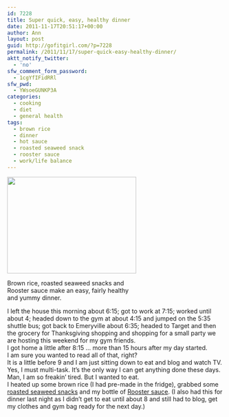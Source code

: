 ```yaml
---
id: 7228
title: Super quick, easy, healthy dinner
date: 2011-11-17T20:51:17+00:00
author: Ann
layout: post
guid: http://gofitgirl.com/?p=7228
permalink: /2011/11/17/super-quick-easy-healthy-dinner/
aktt_notify_twitter:
  - 'no'
sfw_comment_form_password:
  - 1cgYfIFidRRl
sfw_pwd:
  - YWsoeGUNKP3A
categories:
  - cooking
  - diet
  - general health
tags:
  - brown rice
  - dinner
  - hot sauce
  - roasted seaweed snack
  - rooster sauce
  - work/life balance
---
```

<div id="attachment_7235" style="width: 310px" class="wp-caption alignleft">
  <a href="http://gofitgirl.com/blog/wp-content/uploads/2011/11/seaweed-and-rice.jpg"><img class="size-medium wp-image-7235" title="seaweed and rice" src="http://gofitgirl.com/blog/wp-content/uploads/2011/11/seaweed-and-rice-300x224.jpg" alt="" width="300" height="224" /></a>
  
  <p class="wp-caption-text">
    Brown rice, roasted seaweed snacks and Rooster sauce make an easy, fairly healthy and yummy dinner.
  </p>
</div>

  
I left the house this morning about 6:15; got to work at 7:15; worked until about 4; headed down to the gym at about 4:15 and jumped on the 5:35 shuttle bus; got back to Emeryville about 6:35; headed to Target and then the grocery for Thanksgiving shopping and shopping for a small party we are hosting this weekend for my gym friends.  
I got home a little after 8:15 &#8230; more than 15 hours after my day started.  
I am sure you wanted to read all of that, right?  
It is a little before 9 and I am just sitting down to eat and blog and watch TV. Yes, I must multi-task. It&#8217;s the only way I can get anything done these days.  
Man, I am so freakin&#8217; tired. But I wanted to eat.  
I heated up some brown rice (I had pre-made in the fridge), grabbed some [roasted seaweed snacks](http://www.amazon.com/Trader-Roasted-Seaweed-Snack-Packs/dp/B003VG0MYY) and my bottle of [Rooster sauce](http://1.bp.blogspot.com/_3KKq5dis8yA/SoDjLTolMVI/AAAAAAAAAQA/FqwMgQ719LE/s400/Rooster+Sauce.jpg). (I also had this for dinner last night as I didn&#8217;t get to eat until about 8 and still had to blog, get my clothes and gym bag ready for the next day.)